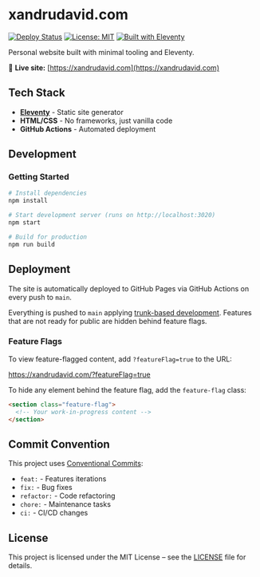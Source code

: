 # xandrudavid.com

[![Deploy Status](https://github.com/XandruDavid/xandrudavid/actions/workflows/deploy.yml/badge.svg)](https://github.com/XandruDavid/xandrudavid/actions/workflows/deploy.yml)
[![License: MIT](https://img.shields.io/badge/License-MIT-blue.svg)](https://opensource.org/licenses/MIT)
[![Built with Eleventy](https://img.shields.io/badge/built%20with-Eleventy-green.svg)](https://www.11ty.dev/)

Personal website built with minimal tooling and Eleventy.

🔗 **Live site:** [https://xandrudavid.com](https://xandrudavid.com)

## Tech Stack

- **[Eleventy](https://www.11ty.dev/)** - Static site generator
- **HTML/CSS** - No frameworks, just vanilla code
- **GitHub Actions** - Automated deployment

## Development

### Getting Started

```bash
# Install dependencies
npm install

# Start development server (runs on http://localhost:3020)
npm start

# Build for production
npm run build
```

## Deployment

The site is automatically deployed to GitHub Pages via GitHub Actions on every push to `main`.

Everything is pushed to `main` applying [trunk-based development](https://trunkbaseddevelopment.com/). Features that are not ready for public are hidden behind feature flags.

### Feature Flags

To view feature-flagged content, add `?featureFlag=true` to the URL:

https://xandrudavid.com/?featureFlag=true

To hide any element behind the feature flag, add the `feature-flag` class:

```html
<section class="feature-flag">
  <!-- Your work-in-progress content -->
</section>
```

## Commit Convention

This project uses [Conventional Commits](https://www.conventionalcommits.org/):

- `feat:` - Features iterations
- `fix:` - Bug fixes
- `refactor:` - Code refactoring
- `chore:` - Maintenance tasks
- `ci:` - CI/CD changes

## License

This project is licensed under the MIT License – see the [LICENSE](./LICENSE) file for details.
